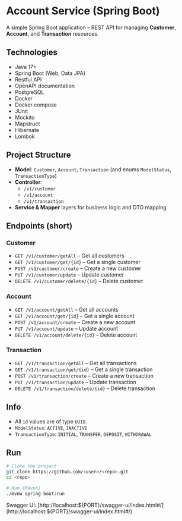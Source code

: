 # Account Service (Spring Boot)

A simple Spring Boot application – REST API for managing **Customer**, **Account**, and **Transaction** resources.

## Technologies
- Java 17+
- Spring Boot (Web, Data JPA)
- Restful API
- OpenAPI documentation
- PostgreSQL
- Docker
- Docker compose
- JUnit
- Mockito
- Mapstruct
- Hibernate
- Lombok

## Project Structure
- **Model**: `Customer`, `Account`, `Transaction` (and enums `ModelStatus`, `TransactionType`)
- **Controller**:
  - `/v1/customer`
  - `/v1/account`
  - `/v1/transaction`
- **Service & Mapper** layers for business logic and DTO mapping

## Endpoints (short)
### Customer
- `GET /v1/customer/getAll` – Get all customers
- `GET /v1/customer/get/{id}` – Get a single customer
- `POST /v1/customer/create` – Create a new customer
- `PUT /v1/customer/update` – Update customer
- `DELETE /v1/customer/delete/{id}` – Delete customer

### Account
- `GET /v1/account/getAll` – Get all accounts
- `GET /v1/account/get/{id}` – Get a single account
- `POST /v1/account/create` – Create a new account
- `PUT /v1/account/update` – Update account
- `DELETE /v1/account/delete/{id}` – Delete account

### Transaction
- `GET /v1/transaction/getAll` – Get all transactions
- `GET /v1/transaction/get/{id}` – Get a single transaction
- `POST /v1/transaction/create` – Create a new transaction
- `PUT /v1/transaction/update` – Update transaction
- `DELETE /v1/transaction/delete/{id}` – Delete transaction

## Info
- All `id` values are of type `UUID`.
- `ModelStatus`: `ACTIVE`, `INACTIVE`
- `TransactionType`: `INITIAL`, `TRANSFER`, `DEPOSIT`, `WITHDRAWAL`

## Run
```bash
# Clone the project
git clone https://github.com/<user>/<repo>.git
cd <repo>

# Run (Maven)
./mvnw spring-boot:run
```

Swagger UI: [http://localhost:${PORT}/swagger-ui/index.html#/](http://localhost:${PORT}/swagger-ui/index.html#/)